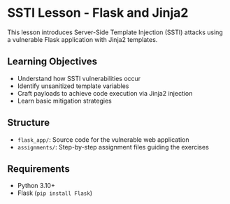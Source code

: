 # SSTI Lesson - Flask and Jinja2

This lesson introduces Server-Side Template Injection (SSTI) attacks using a vulnerable Flask application with Jinja2 templates.

## Learning Objectives

- Understand how SSTI vulnerabilities occur
- Identify unsanitized template variables
- Craft payloads to achieve code execution via Jinja2 injection
- Learn basic mitigation strategies

## Structure

- `flask_app/`: Source code for the vulnerable web application
- `assignments/`: Step-by-step assignment files guiding the exercises

## Requirements

- Python 3.10+
- Flask (`pip install Flask`)
